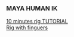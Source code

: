 ### MAYA HUMAN IK   
[10 minutes rig TUTORIAL](https://www.youtube.com/watch?v=c538zkwxgTQ)   
[Rig with finguers](https://www.youtube.com/watch?v=DkeTifkDHiQ)   


